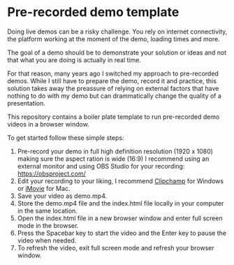 
# Pre-recorded demo template

Doing live demos can be a risky challenge. You rely on internet connectivity, the platform working at the moment of the demo, loading times and more. 

The goal of a demo should be to demonstrate your solution or ideas and not that what you are doing is actually in real time.

For that reason, many years ago I switched my approach to pre-recorded demos. While I still have to prepare the demo, record it and practice, this solution takes away the preassure of relying on external factors that have nothing to do with my demo but can drammatically change the quality of a presentation.

This repository contains a boiler plate template to run pre-recorded demo videos in a browser window. 

To get started follow these simple steps:

1. Pre-record your demo in full high definition resolution (1920 x 1080) making sure the aspect ration is wide (16:9) I recommend using an external monitor and using OBS Studio for your recording: https://obsproject.com/
2. Edit your recording to your liking, I recommend [Clipchamp](https://clipchamp.com/en/windows-video-editor/) for Windows or [iMovie](https://apps.apple.com/us/app/imovie/id377298193) for Mac. 
3. Save your video as demo.mp4. 
4. Store the demo.mp4 file and the index.html file locally in your computer in the same location. 
5. Open the index.html file in a new browser window and enter full screen mode in the browser.
6. Press the Spacebar key to start the video and the Enter key to pause the video when needed. 
7. To refresh the video, exit full screen mode and refresh your browser window.
